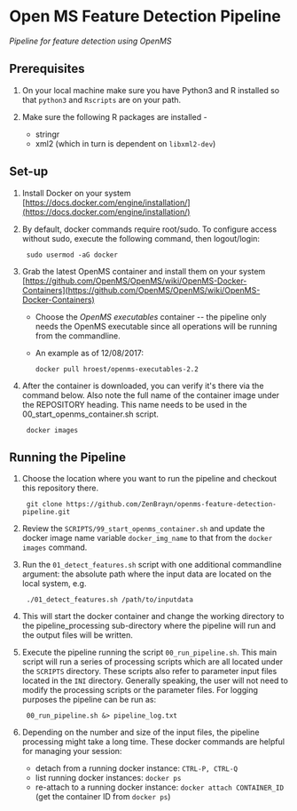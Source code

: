 # Open MS Feature Detection Pipeline

*Pipeline for feature detection using OpenMS*

## Prerequisites

1. On your local machine make sure you have Python3 and R installed so that `python3` and `Rscripts` are on your path.

2. Make sure the following R packages are installed - 

    * stringr
    * xml2 (which in turn is dependent on `libxml2-dev`)

## Set-up

1. Install Docker on your system
        [https://docs.docker.com/engine/installation/](https://docs.docker.com/engine/installation/)

2. By default, docker commands require root/sudo.  To configure access without sudo, execute the following command, then logout/login:

        sudo usermod -aG docker

3. Grab the latest OpenMS container and install them on your system    
        [https://github.com/OpenMS/OpenMS/wiki/OpenMS-Docker-Containers](https://github.com/OpenMS/OpenMS/wiki/OpenMS-Docker-Containers)

    - Choose the *OpenMS executables* container -- the pipeline only needs the OpenMS executable since all operations will be running from the commandline.  
    - An example as of 12/08/2017:

          docker pull hroest/openms-executables-2.2


4. After the container is downloaded, you can verify it's there via the command below.  Also note the full name of the container image under the REPOSITORY heading.  This name needs to be used in the 00_start_openms_container.sh script.

        docker images

## Running the Pipeline

1. Choose the location where you want to run the pipeline and checkout this repository there.

        git clone https://github.com/ZenBrayn/openms-feature-detection-pipeline.git

2. Review the ```SCRIPTS/99_start_openms_container.sh``` and update the docker image name variable ```docker_img_name``` to that from the ```docker images``` command.

3. Run the ```01_detect_features.sh``` script with one additional commandline argument: the absolute path where the input data are located on the local system, e.g.

        ./01_detect_features.sh /path/to/inputdata

4. This will start the docker container and change the working directory to the pipeline_processing sub-directory where the pipeline will run and the output files will be written.

5. Execute the pipeline running the script ```00_run_pipeline.sh```.  This main script will run a series of processing scripts which are all located under the ```SCRIPTS``` directory.  These scripts also refer to parameter input files located in the ```INI``` directory.  Generally speaking, the user will not need to modify the processing scripts or the parameter files.  For logging purposes the pipeline can be run as:

        00_run_pipeline.sh &> pipeline_log.txt

6. Depending on the number and size of the input files, the pipeline processing might take a long time.  These docker commands are helpful for managing your session:
    * detach from a running docker instance: ```CTRL-P, CTRL-Q```
    * list running docker instances: ```docker ps```
    * re-attach to a running docker instance: ```docker attach CONTAINER_ID``` (get the container ID from ```docker ps```)
